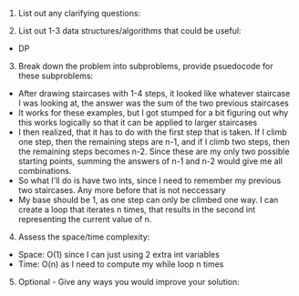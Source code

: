 1. List out any clarifying questions:

2. List out 1-3 data structures/algorithms that could be useful:
- DP

3. Break down the problem into subproblems, provide psuedocode for these subproblems:
- After drawing staircases with 1-4 steps, it looked like whatever staircase I was looking at, the answer was the sum of the two previous staircases
- It works for these examples, but I got stumped for a bit figuring out why this works logically so that it can be applied to larger staircases
- I then realized, that it has to do with the first step that is taken. If I climb one step, then the remaining steps are n-1, and if I climb two steps, then the remaining steps becomes n-2. Since these are my only two possible starting points, summing the answers of n-1 and n-2 would give me all combinations. 
- So what I'll do is have two ints, since I need to remember my previous two staircases. Any more before that is not neccessary 
- My base should be 1, as one step can only be climbed one way. I can create a loop that iterates n times, that results in the second int representing the current value of n. 

4. Assess the space/time complexity:
- Space: O(1) since I can just using 2 extra int variables
- Time: O(n) as I need to compute my while loop n times

5. Optional - Give any ways you would improve your solution: